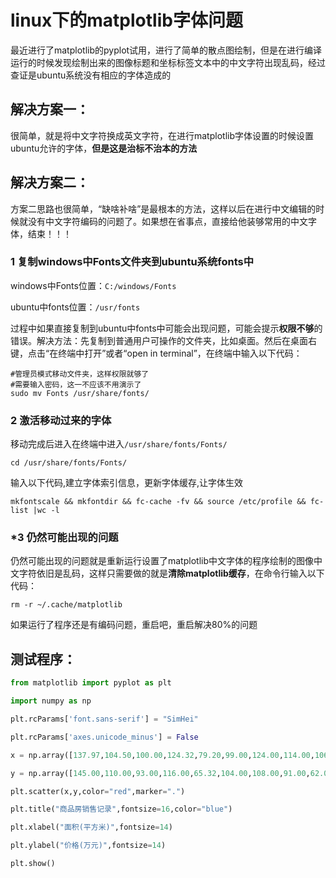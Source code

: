 # linux下的matplotlib字体问题

最近进行了matplotlib的pyplot试用，进行了简单的散点图绘制，但是在进行编译运行的时候发现绘制出来的图像标题和坐标标签文本中的中文字符出现乱码，经过查证是ubuntu系统没有相应的字体造成的

## 解决方案一：

很简单，就是将中文字符换成英文字符，在进行matplotlib字体设置的时候设置ubuntu允许的字体，**但是这是治标不治本的方法**

## 解决方案二：

方案二思路也很简单，“缺啥补啥”是最根本的方法，这样以后在进行中文编辑的时候就没有中文字符编码的问题了。如果想在省事点，直接给他装够常用的中文字体，结束！！！

### 1 复制windows中Fonts文件夹到ubuntu系统fonts中

windows中Fonts位置：`C:/windows/Fonts`

ubuntu中fonts位置：`/usr/fonts`

过程中如果直接复制到ubuntu中fonts中可能会出现问题，可能会提示**权限不够**的错误。解决方法：先复制到普通用户可操作的文件夹，比如桌面。然后在桌面右键，点击“在终端中打开”或者“open in terminal”，在终端中输入以下代码：

```shell
#管理员模式移动文件夹，这样权限就够了
#需要输入密码，这一不应该不用演示了
sudo mv Fonts /usr/share/fonts/
```

### 2 激活移动过来的字体

移动完成后进入在终端中进入`/usr/share/fonts/Fonts/`

```shell
cd /usr/share/fonts/Fonts/
```

输入以下代码,建立字体索引信息，更新字体缓存,让字体生效

```shell
mkfontscale && mkfontdir && fc-cache -fv && source /etc/profile && fc-list |wc -l
```

### *3 仍然可能出现的问题

仍然可能出现的问题就是重新运行设置了matplotlib中文字体的程序绘制的图像中文字符依旧是乱码，这样只需要做的就是**清除matplotlib缓存**，在命令行输入以下代码：

```shell
rm -r ~/.cache/matplotlib
```

如果运行了程序还是有编码问题，重启吧，重启解决80%的问题

## 测试程序：

```python
from matplotlib import pyplot as plt

import numpy as np

plt.rcParams['font.sans-serif'] = "SimHei"

plt.rcParams['axes.unicode_minus'] = False

x = np.array([137.97,104.50,100.00,124.32,79.20,99.00,124.00,114.00,106.69,138.05,53.75,46.91,68.00,63.02,81.26,86.21])

y = np.array([145.00,110.00,93.00,116.00,65.32,104.00,108.00,91.00,62.00,133.00,51.00,45.00,78.50,69.65,75.69,95.30])

plt.scatter(x,y,color="red",marker=".")

plt.title("商品房销售记录",fontsize=16,color="blue")

plt.xlabel("面积(平方米)",fontsize=14)

plt.ylabel("价格(万元)",fontsize=14)

plt.show()
```

